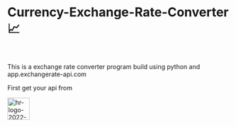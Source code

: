 # Currency-Exchange-Rate-Converter 📈
<br/>
<p>This is a exchange rate converter program build using python and app.exchangerate-api.com</p>
<p>First get your api from</p>
<a href="https://www.exchangerate-api.com/"><img src="https://i.ibb.co/pdMdkw8/hr-logo-2022-ldpi-rc.png" alt="hr-logo-2022-ldpi-rc" border="0" width=50></a>
